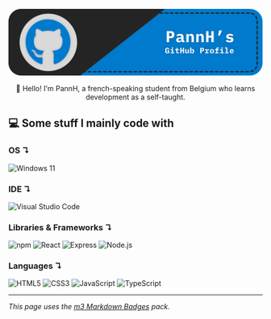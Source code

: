 <p align="center">
  <img src="./assets/banner.svg" alt="PannH's GitHub Profile"/>
</p>

<p align="center">
   👋 Hello! I'm PannH, a french-speaking student from Belgium who learns development as a self-taught.
</p>

## 💻 Some stuff I mainly code with

### OS ↴
![Windows 11](https://ziadoua.github.io/m3-Markdown-Badges/badges/Windows/windows1.svg)

### IDE ↴
![Visual Studio Code](https://ziadoua.github.io/m3-Markdown-Badges/badges/VisualStudioCode/visualstudiocode1.svg)

### Libraries & Frameworks ↴
![npm](https://ziadoua.github.io/m3-Markdown-Badges/badges/npm/npm1.svg) ![React](https://ziadoua.github.io/m3-Markdown-Badges/badges/React/react2.svg) ![Express](https://ziadoua.github.io/m3-Markdown-Badges/badges/Express/express1.svg) ![Node.js](https://ziadoua.github.io/m3-Markdown-Badges/badges/NodeJS/nodejs1.svg)

### Languages ↴
![HTML5](https://ziadoua.github.io/m3-Markdown-Badges/badges/HTML/html1.svg) ![CSS3](https://ziadoua.github.io/m3-Markdown-Badges/badges/CSS/css1.svg) ![JavaScript](https://ziadoua.github.io/m3-Markdown-Badges/badges/Javascript/javascript3.svg) ![TypeScript](https://ziadoua.github.io/m3-Markdown-Badges/badges/TypeScript/typescript1.svg)

---

*This page uses the [m3 Markdown Badges](https://github.com/ziadOUA/m3-Markdown-Badges) pack.*